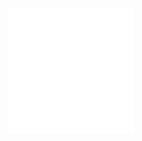 <iframe src="//player.bilibili.com/player.html?aid=44160190&cid=77425883&page=1" scrolling="no" border="0" frameborder="no" framespacing="0" width="200" height="200"></iframe>
